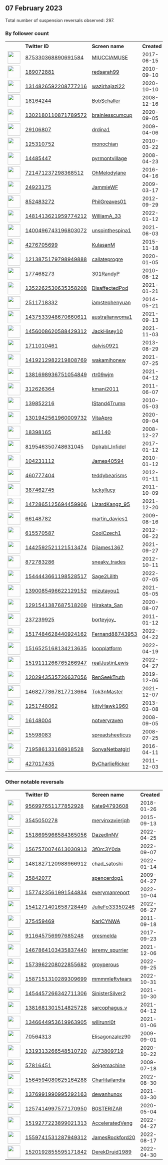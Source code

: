 
## 07 February 2023
Total number of suspension reversals observed: 297.

### By follower count
<table><tr><th></th><th align="left">Twitter ID</th><th align="left">Screen name</th>
<th align="left">Created</th><th align="left">Status</th><th align="left">Suspended</th><th align="left">Followers</th>
<tr><td><a href="https://pbs.twimg.com/profile_images/1367992884159516672/WwgKCX1N_normal.jpg"><img src="https://pbs.twimg.com/profile_images/1367992884159516672/WwgKCX1N_normal.jpg" width="40px" height="40px" align="center"/></a></td><td><a href="https://twitter.com/intent/user?user_id=875330368890691584">875330368890691584</a></td><td><a href="https://twitter.com/MIUCClAMUSE">MIUCClAMUSE</a></td><td>2017-06-15</td><td align="center">🔒</td><td>2023-01-27</td><td>130240</td></tr>
<tr><td><a href="https://pbs.twimg.com/profile_images/1501287677550809091/UOEA-4AO_normal.jpg"><img src="https://pbs.twimg.com/profile_images/1501287677550809091/UOEA-4AO_normal.jpg" width="40px" height="40px" align="center"/></a></td><td><a href="https://twitter.com/intent/user?user_id=189072881">189072881</a></td><td><a href="https://twitter.com/redsarah99">redsarah99</a></td><td>2010-09-10</td><td align="center"></td><td>2022-09-01</td><td>25211</td></tr>
<tr><td><a href="https://pbs.twimg.com/profile_images/1635484624712286208/w8BMyN3s_normal.jpg"><img src="https://pbs.twimg.com/profile_images/1635484624712286208/w8BMyN3s_normal.jpg" width="40px" height="40px" align="center"/></a></td><td><a href="https://twitter.com/intent/user?user_id=1314826592208777216">1314826592208777216</a></td><td><a href="https://twitter.com/wazirhajazi22">wazirhajazi22</a></td><td>2020-10-10</td><td align="center"></td><td>2022-10-26</td><td>24808</td></tr>
<tr><td><a href="https://pbs.twimg.com/profile_images/1642286387910123520/yGxY3mgc_normal.jpg"><img src="https://pbs.twimg.com/profile_images/1642286387910123520/yGxY3mgc_normal.jpg" width="40px" height="40px" align="center"/></a></td><td><a href="https://twitter.com/intent/user?user_id=18164244">18164244</a></td><td><a href="https://twitter.com/BobSchaller">BobSchaller</a></td><td>2008-12-16</td><td align="center"></td><td>2022-08-26</td><td>22945</td></tr>
<tr><td><a href="https://pbs.twimg.com/profile_images/1550165796948787201/C3haTFjx_normal.jpg"><img src="https://pbs.twimg.com/profile_images/1550165796948787201/C3haTFjx_normal.jpg" width="40px" height="40px" align="center"/></a></td><td><a href="https://twitter.com/intent/user?user_id=1302180110871789572">1302180110871789572</a></td><td><a href="https://twitter.com/brainlesscumcup">brainlesscumcup</a></td><td>2020-09-05</td><td align="center">🚫</td><td>2022-12-20</td><td>20214</td></tr>
<tr><td><a href="https://pbs.twimg.com/profile_images/1032041044945317888/tUffranz_normal.jpg"><img src="https://pbs.twimg.com/profile_images/1032041044945317888/tUffranz_normal.jpg" width="40px" height="40px" align="center"/></a></td><td><a href="https://twitter.com/intent/user?user_id=29106807">29106807</a></td><td><a href="https://twitter.com/drdina1">drdina1</a></td><td>2009-04-06</td><td align="center"></td><td>2022-04-26</td><td>15990</td></tr>
<tr><td><a href="https://pbs.twimg.com/profile_images/1645713357910196228/PVjrqM7B_normal.jpg"><img src="https://pbs.twimg.com/profile_images/1645713357910196228/PVjrqM7B_normal.jpg" width="40px" height="40px" align="center"/></a></td><td><a href="https://twitter.com/intent/user?user_id=125310752">125310752</a></td><td><a href="https://twitter.com/monochian">monochian</a></td><td>2010-03-22</td><td align="center"></td><td>2022-03-09</td><td>15880</td></tr>
<tr><td><a href="https://pbs.twimg.com/profile_images/1099798544360165376/U9Et_bx0_normal.png"><img src="https://pbs.twimg.com/profile_images/1099798544360165376/U9Et_bx0_normal.png" width="40px" height="40px" align="center"/></a></td><td><a href="https://twitter.com/intent/user?user_id=14485447">14485447</a></td><td><a href="https://twitter.com/pyrmontvillage">pyrmontvillage</a></td><td>2008-04-23</td><td align="center"></td><td>2022-07-21</td><td>13847</td></tr>
<tr><td><a href="https://pbs.twimg.com/profile_images/1309300397887102976/XdE5f2oo_normal.jpg"><img src="https://pbs.twimg.com/profile_images/1309300397887102976/XdE5f2oo_normal.jpg" width="40px" height="40px" align="center"/></a></td><td><a href="https://twitter.com/intent/user?user_id=721471237298368512">721471237298368512</a></td><td><a href="https://twitter.com/OhMelodylane">OhMelodylane</a></td><td>2016-04-16</td><td align="center"></td><td></td><td>12890</td></tr>
<tr><td><a href="https://pbs.twimg.com/profile_images/1649979465076711428/A8pQ8LAh_normal.jpg"><img src="https://pbs.twimg.com/profile_images/1649979465076711428/A8pQ8LAh_normal.jpg" width="40px" height="40px" align="center"/></a></td><td><a href="https://twitter.com/intent/user?user_id=24923175">24923175</a></td><td><a href="https://twitter.com/JammieWF">JammieWF</a></td><td>2009-03-17</td><td align="center"></td><td></td><td>12596</td></tr>
<tr><td><a href="https://pbs.twimg.com/profile_images/1370506976950689796/sW-qvJnH_normal.jpg"><img src="https://pbs.twimg.com/profile_images/1370506976950689796/sW-qvJnH_normal.jpg" width="40px" height="40px" align="center"/></a></td><td><a href="https://twitter.com/intent/user?user_id=852483272">852483272</a></td><td><a href="https://twitter.com/PhilGreaves01">PhilGreaves01</a></td><td>2012-09-29</td><td align="center"></td><td>2022-08-13</td><td>12463</td></tr>
<tr><td><a href="https://pbs.twimg.com/profile_images/1562392417155878912/LXt3QTvO_normal.jpg"><img src="https://pbs.twimg.com/profile_images/1562392417155878912/LXt3QTvO_normal.jpg" width="40px" height="40px" align="center"/></a></td><td><a href="https://twitter.com/intent/user?user_id=1481413621959774212">1481413621959774212</a></td><td><a href="https://twitter.com/WilliamA_33">WilliamA_33</a></td><td>2022-01-12</td><td align="center"></td><td>2022-09-18</td><td>11442</td></tr>
<tr><td><a href="https://pbs.twimg.com/profile_images/1495870165975805954/qy_UPUaz_normal.jpg"><img src="https://pbs.twimg.com/profile_images/1495870165975805954/qy_UPUaz_normal.jpg" width="40px" height="40px" align="center"/></a></td><td><a href="https://twitter.com/intent/user?user_id=1400496743196803072">1400496743196803072</a></td><td><a href="https://twitter.com/unspinthespina1">unspinthespina1</a></td><td>2021-06-03</td><td align="center"></td><td>2022-07-22</td><td>10791</td></tr>
<tr><td><a href="https://pbs.twimg.com/profile_images/1618032364894179328/UPLAbkna_normal.jpg"><img src="https://pbs.twimg.com/profile_images/1618032364894179328/UPLAbkna_normal.jpg" width="40px" height="40px" align="center"/></a></td><td><a href="https://twitter.com/intent/user?user_id=4276705699">4276705699</a></td><td><a href="https://twitter.com/KulasanM">KulasanM</a></td><td>2015-11-18</td><td align="center"></td><td>2023-02-03</td><td>10779</td></tr>
<tr><td><a href="https://pbs.twimg.com/profile_images/1623982393047805952/HXbutbqM_normal.jpg"><img src="https://pbs.twimg.com/profile_images/1623982393047805952/HXbutbqM_normal.jpg" width="40px" height="40px" align="center"/></a></td><td><a href="https://twitter.com/intent/user?user_id=1213875179798949888">1213875179798949888</a></td><td><a href="https://twitter.com/callateprogre">callateprogre</a></td><td>2020-01-05</td><td align="center">🚫</td><td></td><td>10495</td></tr>
<tr><td><a href="https://pbs.twimg.com/profile_images/1619750205645103106/Ij_MD_fP_normal.jpg"><img src="https://pbs.twimg.com/profile_images/1619750205645103106/Ij_MD_fP_normal.jpg" width="40px" height="40px" align="center"/></a></td><td><a href="https://twitter.com/intent/user?user_id=177468273">177468273</a></td><td><a href="https://twitter.com/301RandyP">301RandyP</a></td><td>2010-08-12</td><td align="center"></td><td></td><td>8396</td></tr>
<tr><td><a href="https://pbs.twimg.com/profile_images/1400128339080318981/TeXpH8DX_normal.jpg"><img src="https://pbs.twimg.com/profile_images/1400128339080318981/TeXpH8DX_normal.jpg" width="40px" height="40px" align="center"/></a></td><td><a href="https://twitter.com/intent/user?user_id=1352262530635358208">1352262530635358208</a></td><td><a href="https://twitter.com/DisaffectedPod">DisaffectedPod</a></td><td>2021-01-21</td><td align="center"></td><td></td><td>7397</td></tr>
<tr><td><a href="https://pbs.twimg.com/profile_images/1622757293145329666/JW_S-Hnh_normal.jpg"><img src="https://pbs.twimg.com/profile_images/1622757293145329666/JW_S-Hnh_normal.jpg" width="40px" height="40px" align="center"/></a></td><td><a href="https://twitter.com/intent/user?user_id=2511718332">2511718332</a></td><td><a href="https://twitter.com/iamstephenyuan">iamstephenyuan</a></td><td>2014-05-21</td><td align="center"></td><td>2023-01-25</td><td>7154</td></tr>
<tr><td><a href="https://pbs.twimg.com/profile_images/1652427490449854466/GRCyspCX_normal.jpg"><img src="https://pbs.twimg.com/profile_images/1652427490449854466/GRCyspCX_normal.jpg" width="40px" height="40px" align="center"/></a></td><td><a href="https://twitter.com/intent/user?user_id=1437533948670660611">1437533948670660611</a></td><td><a href="https://twitter.com/australianwoma1">australianwoma1</a></td><td>2021-09-13</td><td align="center"></td><td>2022-12-27</td><td>7066</td></tr>
<tr><td><a href="https://pbs.twimg.com/profile_images/1635539641456787458/Zc5GlrSd_normal.jpg"><img src="https://pbs.twimg.com/profile_images/1635539641456787458/Zc5GlrSd_normal.jpg" width="40px" height="40px" align="center"/></a></td><td><a href="https://twitter.com/intent/user?user_id=1456008620588429312">1456008620588429312</a></td><td><a href="https://twitter.com/JackHisey10">JackHisey10</a></td><td>2021-11-03</td><td align="center"></td><td>2022-08-28</td><td>6498</td></tr>
<tr><td><a href="https://pbs.twimg.com/profile_images/1075405118672199680/IJMc5o3w_normal.jpg"><img src="https://pbs.twimg.com/profile_images/1075405118672199680/IJMc5o3w_normal.jpg" width="40px" height="40px" align="center"/></a></td><td><a href="https://twitter.com/intent/user?user_id=1711010461">1711010461</a></td><td><a href="https://twitter.com/dalvis0921">dalvis0921</a></td><td>2013-08-29</td><td align="center"></td><td></td><td>6430</td></tr>
<tr><td><a href="https://pbs.twimg.com/profile_images/1544473248380829696/j9i7Sz6C_normal.jpg"><img src="https://pbs.twimg.com/profile_images/1544473248380829696/j9i7Sz6C_normal.jpg" width="40px" height="40px" align="center"/></a></td><td><a href="https://twitter.com/intent/user?user_id=1419212982219808769">1419212982219808769</a></td><td><a href="https://twitter.com/wakamihonew">wakamihonew</a></td><td>2021-07-25</td><td align="center"></td><td>2023-02-03</td><td>5656</td></tr>
<tr><td><a href="https://abs.twimg.com/sticky/default_profile_images/default_profile_normal.png"><img src="https://abs.twimg.com/sticky/default_profile_images/default_profile_normal.png" width="40px" height="40px" align="center"/></a></td><td><a href="https://twitter.com/intent/user?user_id=1381698936751054849">1381698936751054849</a></td><td><a href="https://twitter.com/rtr09wjm">rtr09wjm</a></td><td>2021-04-12</td><td align="center"></td><td>2022-06-07</td><td>5124</td></tr>
<tr><td><a href="https://pbs.twimg.com/profile_images/1429659444598636551/hgvK3RMe_normal.jpg"><img src="https://pbs.twimg.com/profile_images/1429659444598636551/hgvK3RMe_normal.jpg" width="40px" height="40px" align="center"/></a></td><td><a href="https://twitter.com/intent/user?user_id=312626364">312626364</a></td><td><a href="https://twitter.com/kmani2011">kmani2011</a></td><td>2011-06-07</td><td align="center"></td><td>2022-11-28</td><td>4970</td></tr>
<tr><td><a href="https://pbs.twimg.com/profile_images/1648848474777976833/yKyxv1IZ_normal.jpg"><img src="https://pbs.twimg.com/profile_images/1648848474777976833/yKyxv1IZ_normal.jpg" width="40px" height="40px" align="center"/></a></td><td><a href="https://twitter.com/intent/user?user_id=139852216">139852216</a></td><td><a href="https://twitter.com/IStand4Trump">IStand4Trump</a></td><td>2010-05-03</td><td align="center"></td><td>2022-08-07</td><td>4697</td></tr>
<tr><td><a href="https://pbs.twimg.com/profile_images/1391784037535059974/czkCuPX7_normal.jpg"><img src="https://pbs.twimg.com/profile_images/1391784037535059974/czkCuPX7_normal.jpg" width="40px" height="40px" align="center"/></a></td><td><a href="https://twitter.com/intent/user?user_id=1301942561960009732">1301942561960009732</a></td><td><a href="https://twitter.com/VitaApro">VitaApro</a></td><td>2020-09-04</td><td align="center"></td><td>2022-08-31</td><td>4228</td></tr>
<tr><td><a href="https://pbs.twimg.com/profile_images/1417566810971516929/2CF3_2CC_normal.jpg"><img src="https://pbs.twimg.com/profile_images/1417566810971516929/2CF3_2CC_normal.jpg" width="40px" height="40px" align="center"/></a></td><td><a href="https://twitter.com/intent/user?user_id=18398165">18398165</a></td><td><a href="https://twitter.com/ad1140">ad1140</a></td><td>2008-12-27</td><td align="center"></td><td>2022-08-07</td><td>4125</td></tr>
<tr><td><a href="https://pbs.twimg.com/profile_images/849975070248325120/tEeu4hfv_normal.jpg"><img src="https://pbs.twimg.com/profile_images/849975070248325120/tEeu4hfv_normal.jpg" width="40px" height="40px" align="center"/></a></td><td><a href="https://twitter.com/intent/user?user_id=819546350748631045">819546350748631045</a></td><td><a href="https://twitter.com/Dplrabl_Infidel">Dplrabl_Infidel</a></td><td>2017-01-12</td><td align="center"></td><td></td><td>4023</td></tr>
<tr><td><a href="https://pbs.twimg.com/profile_images/1416457151015317506/tASymnEf_normal.jpg"><img src="https://pbs.twimg.com/profile_images/1416457151015317506/tASymnEf_normal.jpg" width="40px" height="40px" align="center"/></a></td><td><a href="https://twitter.com/intent/user?user_id=104231112">104231112</a></td><td><a href="https://twitter.com/James40594">James40594</a></td><td>2010-01-12</td><td align="center"></td><td>2022-05-27</td><td>3746</td></tr>
<tr><td><a href="https://pbs.twimg.com/profile_images/1628322462344810503/Z7ZyyXRD_normal.jpg"><img src="https://pbs.twimg.com/profile_images/1628322462344810503/Z7ZyyXRD_normal.jpg" width="40px" height="40px" align="center"/></a></td><td><a href="https://twitter.com/intent/user?user_id=460777404">460777404</a></td><td><a href="https://twitter.com/teddybearisms">teddybearisms</a></td><td>2012-01-11</td><td align="center"></td><td></td><td>3597</td></tr>
<tr><td><a href="https://pbs.twimg.com/profile_images/511209142074507264/OAOZhKAs_normal.jpeg"><img src="https://pbs.twimg.com/profile_images/511209142074507264/OAOZhKAs_normal.jpeg" width="40px" height="40px" align="center"/></a></td><td><a href="https://twitter.com/intent/user?user_id=387462745">387462745</a></td><td><a href="https://twitter.com/luckyllucy">luckyllucy</a></td><td>2011-10-09</td><td align="center"></td><td>2022-08-15</td><td>3414</td></tr>
<tr><td><a href="https://pbs.twimg.com/profile_images/1631822844865966081/7yWUxrX8_normal.jpg"><img src="https://pbs.twimg.com/profile_images/1631822844865966081/7yWUxrX8_normal.jpg" width="40px" height="40px" align="center"/></a></td><td><a href="https://twitter.com/intent/user?user_id=1472865125694459906">1472865125694459906</a></td><td><a href="https://twitter.com/LizardKangz_95">LizardKangz_95</a></td><td>2021-12-20</td><td align="center">🔒</td><td>2022-08-23</td><td>3376</td></tr>
<tr><td><a href="https://pbs.twimg.com/profile_images/1457629184776355841/A_ea67SJ_normal.jpg"><img src="https://pbs.twimg.com/profile_images/1457629184776355841/A_ea67SJ_normal.jpg" width="40px" height="40px" align="center"/></a></td><td><a href="https://twitter.com/intent/user?user_id=66148782">66148782</a></td><td><a href="https://twitter.com/martin_davies1">martin_davies1</a></td><td>2009-08-16</td><td align="center">🚫</td><td>2022-10-18</td><td>3310</td></tr>
<tr><td><a href="https://pbs.twimg.com/profile_images/1421120322821099526/ujX9yDx4_normal.jpg"><img src="https://pbs.twimg.com/profile_images/1421120322821099526/ujX9yDx4_normal.jpg" width="40px" height="40px" align="center"/></a></td><td><a href="https://twitter.com/intent/user?user_id=615570587">615570587</a></td><td><a href="https://twitter.com/CoolCzech1">CoolCzech1</a></td><td>2012-06-22</td><td align="center"></td><td>2022-05-22</td><td>3299</td></tr>
<tr><td><a href="https://pbs.twimg.com/profile_images/1604478692213735429/_6xTLUcV_normal.jpg"><img src="https://pbs.twimg.com/profile_images/1604478692213735429/_6xTLUcV_normal.jpg" width="40px" height="40px" align="center"/></a></td><td><a href="https://twitter.com/intent/user?user_id=1442592521121513474">1442592521121513474</a></td><td><a href="https://twitter.com/Djjames1367">Djjames1367</a></td><td>2021-09-27</td><td align="center"></td><td>2023-01-21</td><td>3241</td></tr>
<tr><td><a href="https://pbs.twimg.com/profile_images/1650705210032144384/bW3g6Qmb_normal.jpg"><img src="https://pbs.twimg.com/profile_images/1650705210032144384/bW3g6Qmb_normal.jpg" width="40px" height="40px" align="center"/></a></td><td><a href="https://twitter.com/intent/user?user_id=872783286">872783286</a></td><td><a href="https://twitter.com/sneaky_trades">sneaky_trades</a></td><td>2012-10-11</td><td align="center"></td><td></td><td>3239</td></tr>
<tr><td><a href="https://pbs.twimg.com/profile_images/1655249833605709827/Z8Az4kfW_normal.jpg"><img src="https://pbs.twimg.com/profile_images/1655249833605709827/Z8Az4kfW_normal.jpg" width="40px" height="40px" align="center"/></a></td><td><a href="https://twitter.com/intent/user?user_id=1544443661198528517">1544443661198528517</a></td><td><a href="https://twitter.com/Sage2Lilith">Sage2Lilith</a></td><td>2022-07-05</td><td align="center"></td><td>2022-10-31</td><td>3216</td></tr>
<tr><td><a href="https://pbs.twimg.com/profile_images/1621836006856220672/INDRuT8R_normal.jpg"><img src="https://pbs.twimg.com/profile_images/1621836006856220672/INDRuT8R_normal.jpg" width="40px" height="40px" align="center"/></a></td><td><a href="https://twitter.com/intent/user?user_id=1390085496622129152">1390085496622129152</a></td><td><a href="https://twitter.com/mizutayou1">mizutayou1</a></td><td>2021-05-05</td><td align="center"></td><td>2023-02-02</td><td>3105</td></tr>
<tr><td><a href="https://pbs.twimg.com/profile_images/1641832453441744901/yP1H5a6y_normal.jpg"><img src="https://pbs.twimg.com/profile_images/1641832453441744901/yP1H5a6y_normal.jpg" width="40px" height="40px" align="center"/></a></td><td><a href="https://twitter.com/intent/user?user_id=1291541387687518209">1291541387687518209</a></td><td><a href="https://twitter.com/Hirakata_San">Hirakata_San</a></td><td>2020-08-07</td><td align="center"></td><td>2023-02-03</td><td>3074</td></tr>
<tr><td><a href="https://pbs.twimg.com/profile_images/1593357259911925760/25q1Q80b_normal.jpg"><img src="https://pbs.twimg.com/profile_images/1593357259911925760/25q1Q80b_normal.jpg" width="40px" height="40px" align="center"/></a></td><td><a href="https://twitter.com/intent/user?user_id=237239925">237239925</a></td><td><a href="https://twitter.com/borteyjoy_">borteyjoy_</a></td><td>2011-01-12</td><td align="center"></td><td>2023-01-25</td><td>3013</td></tr>
<tr><td><a href="https://pbs.twimg.com/profile_images/1517484784242540546/gpFgpLe-_normal.jpg"><img src="https://pbs.twimg.com/profile_images/1517484784242540546/gpFgpLe-_normal.jpg" width="40px" height="40px" align="center"/></a></td><td><a href="https://twitter.com/intent/user?user_id=1517484628440924162">1517484628440924162</a></td><td><a href="https://twitter.com/Fernand88743953">Fernand88743953</a></td><td>2022-04-22</td><td align="center"></td><td>2022-10-05</td><td>2831</td></tr>
<tr><td><a href="https://pbs.twimg.com/profile_images/1624553834503880704/xAaqMxdD_normal.jpg"><img src="https://pbs.twimg.com/profile_images/1624553834503880704/xAaqMxdD_normal.jpg" width="40px" height="40px" align="center"/></a></td><td><a href="https://twitter.com/intent/user?user_id=1516525168134213635">1516525168134213635</a></td><td><a href="https://twitter.com/loopplatform">loopplatform</a></td><td>2022-04-19</td><td align="center"></td><td>2022-12-09</td><td>2730</td></tr>
<tr><td><a href="https://pbs.twimg.com/profile_images/1630024981160632320/-N4qbC10_normal.jpg"><img src="https://pbs.twimg.com/profile_images/1630024981160632320/-N4qbC10_normal.jpg" width="40px" height="40px" align="center"/></a></td><td><a href="https://twitter.com/intent/user?user_id=1519111266765266947">1519111266765266947</a></td><td><a href="https://twitter.com/realJustinLewis">realJustinLewis</a></td><td>2022-04-27</td><td align="center"></td><td>2022-05-28</td><td>2626</td></tr>
<tr><td><a href="https://pbs.twimg.com/profile_images/1375971962971947009/XgwjA4o7_normal.jpg"><img src="https://pbs.twimg.com/profile_images/1375971962971947009/XgwjA4o7_normal.jpg" width="40px" height="40px" align="center"/></a></td><td><a href="https://twitter.com/intent/user?user_id=1202943535726637056">1202943535726637056</a></td><td><a href="https://twitter.com/RenSeekTruth">RenSeekTruth</a></td><td>2019-12-06</td><td align="center"></td><td>2022-08-23</td><td>2601</td></tr>
<tr><td><a href="https://pbs.twimg.com/profile_images/1635740214864871452/uPUgR5LT_normal.jpg"><img src="https://pbs.twimg.com/profile_images/1635740214864871452/uPUgR5LT_normal.jpg" width="40px" height="40px" align="center"/></a></td><td><a href="https://twitter.com/intent/user?user_id=1468277867817713664">1468277867817713664</a></td><td><a href="https://twitter.com/Tok3nMaster">Tok3nMaster</a></td><td>2021-12-07</td><td align="center"></td><td>2022-10-03</td><td>2551</td></tr>
<tr><td><a href="https://pbs.twimg.com/profile_images/1293383571235680256/Iz6GvA26_normal.jpg"><img src="https://pbs.twimg.com/profile_images/1293383571235680256/Iz6GvA26_normal.jpg" width="40px" height="40px" align="center"/></a></td><td><a href="https://twitter.com/intent/user?user_id=1251748062">1251748062</a></td><td><a href="https://twitter.com/kittyHawk1960">kittyHawk1960</a></td><td>2013-03-08</td><td align="center"></td><td></td><td>2550</td></tr>
<tr><td><a href="https://pbs.twimg.com/profile_images/1269313532115529728/bnW74lAL_normal.jpg"><img src="https://pbs.twimg.com/profile_images/1269313532115529728/bnW74lAL_normal.jpg" width="40px" height="40px" align="center"/></a></td><td><a href="https://twitter.com/intent/user?user_id=16148004">16148004</a></td><td><a href="https://twitter.com/notveryraven">notveryraven</a></td><td>2008-09-05</td><td align="center"></td><td>2022-12-15</td><td>2498</td></tr>
<tr><td><a href="https://pbs.twimg.com/profile_images/1332891861447487493/gXY6A8md_normal.jpg"><img src="https://pbs.twimg.com/profile_images/1332891861447487493/gXY6A8md_normal.jpg" width="40px" height="40px" align="center"/></a></td><td><a href="https://twitter.com/intent/user?user_id=15598083">15598083</a></td><td><a href="https://twitter.com/spreadsheeticus">spreadsheeticus</a></td><td>2008-07-25</td><td align="center"></td><td></td><td>2493</td></tr>
<tr><td><a href="https://pbs.twimg.com/profile_images/1354195734929813506/XGmOQ1um_normal.jpg"><img src="https://pbs.twimg.com/profile_images/1354195734929813506/XGmOQ1um_normal.jpg" width="40px" height="40px" align="center"/></a></td><td><a href="https://twitter.com/intent/user?user_id=719586133168918528">719586133168918528</a></td><td><a href="https://twitter.com/SonyaNetbatgirl">SonyaNetbatgirl</a></td><td>2016-04-11</td><td align="center"></td><td>2022-04-28</td><td>2480</td></tr>
<tr><td><a href="https://pbs.twimg.com/profile_images/1619146064300314624/hYXth6IY_normal.jpg"><img src="https://pbs.twimg.com/profile_images/1619146064300314624/hYXth6IY_normal.jpg" width="40px" height="40px" align="center"/></a></td><td><a href="https://twitter.com/intent/user?user_id=427017435">427017435</a></td><td><a href="https://twitter.com/ByCharlieRicker">ByCharlieRicker</a></td><td>2011-12-03</td><td align="center"></td><td></td><td>2456</td></tr>
</table>

### Other notable reversals
<table><tr><th></th><th align="left">Twitter ID</th><th align="left">Screen name</th>
<th align="left">Created</th><th align="left">Status</th><th align="left">Suspended</th><th align="left">Followers</th>
<tr><td><a href="https://pbs.twimg.com/profile_images/1070344855660957697/mO8w6W9S_normal.jpg"><img src="https://pbs.twimg.com/profile_images/1070344855660957697/mO8w6W9S_normal.jpg" width="40px" height="40px" align="center"/></a></td><td><a href="https://twitter.com/intent/user?user_id=956997651177852928">956997651177852928</a></td><td><a href="https://twitter.com/Kate94793608">Kate94793608</a></td><td>2018-01-26</td><td align="center"></td><td>2022-05-05</td><td>2089</td></tr>
<tr><td><a href="https://pbs.twimg.com/profile_images/1641833011258986497/Uw491qkT_normal.jpg"><img src="https://pbs.twimg.com/profile_images/1641833011258986497/Uw491qkT_normal.jpg" width="40px" height="40px" align="center"/></a></td><td><a href="https://twitter.com/intent/user?user_id=3545050278">3545050278</a></td><td><a href="https://twitter.com/mervinxavierjqh">mervinxavierjqh</a></td><td>2015-09-13</td><td align="center"></td><td>2022-07-21</td><td>2054</td></tr>
<tr><td><a href="https://pbs.twimg.com/profile_images/1523143728080162816/Cawt8ZUo_normal.jpg"><img src="https://pbs.twimg.com/profile_images/1523143728080162816/Cawt8ZUo_normal.jpg" width="40px" height="40px" align="center"/></a></td><td><a href="https://twitter.com/intent/user?user_id=1518695966584365056">1518695966584365056</a></td><td><a href="https://twitter.com/DazedInNV">DazedInNV</a></td><td>2022-04-25</td><td align="center"></td><td>2022-06-09</td><td>205</td></tr>
<tr><td><a href="https://pbs.twimg.com/profile_images/1567758217173766148/8DLU0Wxe_normal.jpg"><img src="https://pbs.twimg.com/profile_images/1567758217173766148/8DLU0Wxe_normal.jpg" width="40px" height="40px" align="center"/></a></td><td><a href="https://twitter.com/intent/user?user_id=1567570074613030913">1567570074613030913</a></td><td><a href="https://twitter.com/3f0rc3Y0da">3f0rc3Y0da</a></td><td>2022-09-07</td><td align="center"></td><td>2023-01-27</td><td>207</td></tr>
<tr><td><a href="https://pbs.twimg.com/profile_images/1482042728020070404/LgAM8y7q_normal.jpg"><img src="https://pbs.twimg.com/profile_images/1482042728020070404/LgAM8y7q_normal.jpg" width="40px" height="40px" align="center"/></a></td><td><a href="https://twitter.com/intent/user?user_id=1481827120988966912">1481827120988966912</a></td><td><a href="https://twitter.com/chad_satoshi">chad_satoshi</a></td><td>2022-01-14</td><td align="center"></td><td>2023-02-04</td><td>725</td></tr>
<tr><td><a href="https://pbs.twimg.com/profile_images/1401767604591550465/KbMs-8IU_normal.jpg"><img src="https://pbs.twimg.com/profile_images/1401767604591550465/KbMs-8IU_normal.jpg" width="40px" height="40px" align="center"/></a></td><td><a href="https://twitter.com/intent/user?user_id=35842077">35842077</a></td><td><a href="https://twitter.com/spencerdog1">spencerdog1</a></td><td>2009-04-27</td><td align="center"></td><td>2022-12-28</td><td>2346</td></tr>
<tr><td><a href="https://pbs.twimg.com/profile_images/1577435064543199233/CwgW9LTI_normal.jpg"><img src="https://pbs.twimg.com/profile_images/1577435064543199233/CwgW9LTI_normal.jpg" width="40px" height="40px" align="center"/></a></td><td><a href="https://twitter.com/intent/user?user_id=1577423561991544834">1577423561991544834</a></td><td><a href="https://twitter.com/everymanreport">everymanreport</a></td><td>2022-10-04</td><td align="center"></td><td>2022-12-04</td><td>64</td></tr>
<tr><td><a href="https://pbs.twimg.com/profile_images/1541271671033761792/wh5m613R_normal.png"><img src="https://pbs.twimg.com/profile_images/1541271671033761792/wh5m613R_normal.png" width="40px" height="40px" align="center"/></a></td><td><a href="https://twitter.com/intent/user?user_id=1541271401658728449">1541271401658728449</a></td><td><a href="https://twitter.com/JulieFo33350246">JulieFo33350246</a></td><td>2022-06-27</td><td align="center"></td><td>2022-12-22</td><td>174</td></tr>
<tr><td><a href="https://pbs.twimg.com/profile_images/563834646933155841/FslCqKLo_normal.jpeg"><img src="https://pbs.twimg.com/profile_images/563834646933155841/FslCqKLo_normal.jpeg" width="40px" height="40px" align="center"/></a></td><td><a href="https://twitter.com/intent/user?user_id=375459469">375459469</a></td><td><a href="https://twitter.com/KarlCYNWA">KarlCYNWA</a></td><td>2011-09-18</td><td align="center"></td><td>2023-01-08</td><td>329</td></tr>
<tr><td><a href="https://pbs.twimg.com/profile_images/1351131610842882050/_k0AyQ8S_normal.jpg"><img src="https://pbs.twimg.com/profile_images/1351131610842882050/_k0AyQ8S_normal.jpg" width="40px" height="40px" align="center"/></a></td><td><a href="https://twitter.com/intent/user?user_id=911645756997685248">911645756997685248</a></td><td><a href="https://twitter.com/gresmelda">gresmelda</a></td><td>2017-09-23</td><td align="center"></td><td>2022-11-23</td><td>152</td></tr>
<tr><td><a href="https://pbs.twimg.com/profile_images/1533880867990421504/YZ4Q2LLo_normal.jpg"><img src="https://pbs.twimg.com/profile_images/1533880867990421504/YZ4Q2LLo_normal.jpg" width="40px" height="40px" align="center"/></a></td><td><a href="https://twitter.com/intent/user?user_id=1467864103435837440">1467864103435837440</a></td><td><a href="https://twitter.com/jeremy_spurrier">jeremy_spurrier</a></td><td>2021-12-06</td><td align="center"></td><td>2022-12-28</td><td>401</td></tr>
<tr><td><a href="https://pbs.twimg.com/profile_images/1629435475667693570/4gqWRADN_normal.jpg"><img src="https://pbs.twimg.com/profile_images/1629435475667693570/4gqWRADN_normal.jpg" width="40px" height="40px" align="center"/></a></td><td><a href="https://twitter.com/intent/user?user_id=1573962208022855682">1573962208022855682</a></td><td><a href="https://twitter.com/groyperous">groyperous</a></td><td>2022-09-25</td><td align="center"></td><td>2022-11-20</td><td>532</td></tr>
<tr><td><a href="https://pbs.twimg.com/profile_images/1587200134382854145/wUmxxt1N_normal.jpg"><img src="https://pbs.twimg.com/profile_images/1587200134382854145/wUmxxt1N_normal.jpg" width="40px" height="40px" align="center"/></a></td><td><a href="https://twitter.com/intent/user?user_id=1587151310289309699">1587151310289309699</a></td><td><a href="https://twitter.com/mmmmleftytears">mmmmleftytears</a></td><td>2022-10-31</td><td align="center"></td><td>2023-02-02</td><td>11</td></tr>
<tr><td><a href="https://pbs.twimg.com/profile_images/1454457337775804419/KsW0-wAP_normal.png"><img src="https://pbs.twimg.com/profile_images/1454457337775804419/KsW0-wAP_normal.png" width="40px" height="40px" align="center"/></a></td><td><a href="https://twitter.com/intent/user?user_id=1454457266342711306">1454457266342711306</a></td><td><a href="https://twitter.com/SinisterSilver2">SinisterSilver2</a></td><td>2021-10-30</td><td align="center"></td><td>2022-09-23</td><td>1305</td></tr>
<tr><td><a href="https://pbs.twimg.com/profile_images/1623215133286862849/rQ1lEvRa_normal.jpg"><img src="https://pbs.twimg.com/profile_images/1623215133286862849/rQ1lEvRa_normal.jpg" width="40px" height="40px" align="center"/></a></td><td><a href="https://twitter.com/intent/user?user_id=1381681301514825728">1381681301514825728</a></td><td><a href="https://twitter.com/sarcophagus_v">sarcophagus_v</a></td><td>2021-04-12</td><td align="center"></td><td>2023-01-09</td><td>57</td></tr>
<tr><td><a href="https://pbs.twimg.com/profile_images/1590451584059772928/ESU1_UdM_normal.jpg"><img src="https://pbs.twimg.com/profile_images/1590451584059772928/ESU1_UdM_normal.jpg" width="40px" height="40px" align="center"/></a></td><td><a href="https://twitter.com/intent/user?user_id=1346644953619963905">1346644953619963905</a></td><td><a href="https://twitter.com/willrunri0t">willrunri0t</a></td><td>2021-01-06</td><td align="center"></td><td>2022-12-21</td><td>43</td></tr>
<tr><td><a href="https://pbs.twimg.com/profile_images/1488641939796893698/oS-JtEMY_normal.jpg"><img src="https://pbs.twimg.com/profile_images/1488641939796893698/oS-JtEMY_normal.jpg" width="40px" height="40px" align="center"/></a></td><td><a href="https://twitter.com/intent/user?user_id=70564313">70564313</a></td><td><a href="https://twitter.com/Elisagonzalez90">Elisagonzalez90</a></td><td>2009-09-01</td><td align="center"></td><td>2023-01-23</td><td>146</td></tr>
<tr><td><a href="https://pbs.twimg.com/profile_images/1319426767208132614/27C2O9Da_normal.jpg"><img src="https://pbs.twimg.com/profile_images/1319426767208132614/27C2O9Da_normal.jpg" width="40px" height="40px" align="center"/></a></td><td><a href="https://twitter.com/intent/user?user_id=1319313266548510720">1319313266548510720</a></td><td><a href="https://twitter.com/JJ73809719">JJ73809719</a></td><td>2020-10-22</td><td align="center"></td><td>2022-11-24</td><td>55</td></tr>
<tr><td><a href="https://pbs.twimg.com/profile_images/1221960674223378432/U3G_yS6W_normal.jpg"><img src="https://pbs.twimg.com/profile_images/1221960674223378432/U3G_yS6W_normal.jpg" width="40px" height="40px" align="center"/></a></td><td><a href="https://twitter.com/intent/user?user_id=57816451">57816451</a></td><td><a href="https://twitter.com/Seigemachine">Seigemachine</a></td><td>2009-07-18</td><td align="center"></td><td>2022-08-26</td><td>2366</td></tr>
<tr><td><a href="https://pbs.twimg.com/profile_images/1582888386796429312/SVi-QVgm_normal.jpg"><img src="https://pbs.twimg.com/profile_images/1582888386796429312/SVi-QVgm_normal.jpg" width="40px" height="40px" align="center"/></a></td><td><a href="https://twitter.com/intent/user?user_id=1564594080625164288">1564594080625164288</a></td><td><a href="https://twitter.com/Charlitailandia">Charlitailandia</a></td><td>2022-08-30</td><td align="center"></td><td>2022-12-31</td><td>174</td></tr>
<tr><td><a href="https://pbs.twimg.com/profile_images/1584417293198663680/l-ZHoHkn_normal.jpg"><img src="https://pbs.twimg.com/profile_images/1584417293198663680/l-ZHoHkn_normal.jpg" width="40px" height="40px" align="center"/></a></td><td><a href="https://twitter.com/intent/user?user_id=1376991990995292163">1376991990995292163</a></td><td><a href="https://twitter.com/dewanhunox">dewanhunox</a></td><td>2021-03-30</td><td align="center">👋</td><td>2022-12-26</td><td>31</td></tr>
<tr><td><a href="https://pbs.twimg.com/profile_images/1626562604461162496/6_iLLQ-5_normal.jpg"><img src="https://pbs.twimg.com/profile_images/1626562604461162496/6_iLLQ-5_normal.jpg" width="40px" height="40px" align="center"/></a></td><td><a href="https://twitter.com/intent/user?user_id=1257414997577170950">1257414997577170950</a></td><td><a href="https://twitter.com/B0STERIZAR">B0STERIZAR</a></td><td>2020-05-04</td><td align="center"></td><td>2023-01-08</td><td>180</td></tr>
<tr><td><a href="https://pbs.twimg.com/profile_images/1523143267734405120/YpBbPhL5_normal.jpg"><img src="https://pbs.twimg.com/profile_images/1523143267734405120/YpBbPhL5_normal.jpg" width="40px" height="40px" align="center"/></a></td><td><a href="https://twitter.com/intent/user?user_id=1519277223899021313">1519277223899021313</a></td><td><a href="https://twitter.com/AcceleratedVeng">AcceleratedVeng</a></td><td>2022-04-27</td><td align="center"></td><td>2022-08-26</td><td>51</td></tr>
<tr><td><a href="https://pbs.twimg.com/profile_images/1626012373021601792/2yZXV7Yg_normal.jpg"><img src="https://pbs.twimg.com/profile_images/1626012373021601792/2yZXV7Yg_normal.jpg" width="40px" height="40px" align="center"/></a></td><td><a href="https://twitter.com/intent/user?user_id=1559741531287949312">1559741531287949312</a></td><td><a href="https://twitter.com/JamesRockford20">JamesRockford20</a></td><td>2022-08-17</td><td align="center"></td><td>2022-12-31</td><td>395</td></tr>
<tr><td><a href="https://pbs.twimg.com/profile_images/1520193255232704513/CHz5RP26_normal.jpg"><img src="https://pbs.twimg.com/profile_images/1520193255232704513/CHz5RP26_normal.jpg" width="40px" height="40px" align="center"/></a></td><td><a href="https://twitter.com/intent/user?user_id=1520192855595171842">1520192855595171842</a></td><td><a href="https://twitter.com/DerekDruid1989">DerekDruid1989</a></td><td>2022-04-30</td><td align="center"></td><td>2022-12-28</td><td>17</td></tr>
</table>
